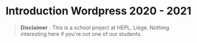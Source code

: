 # Introduction Wordpress 2020 - 2021

> **Disclaimer** : This is a school project at HEPL, Liège. Nothing interesting here if you're not one of our students.